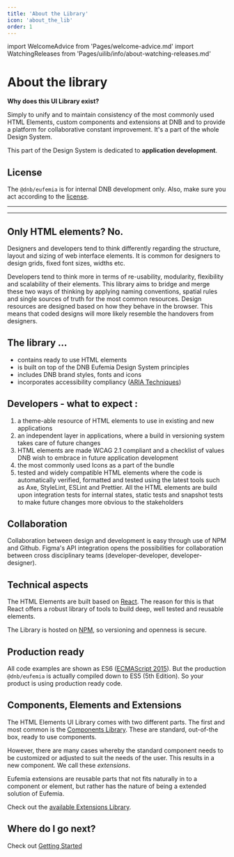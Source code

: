 ```yaml
---
title: 'About the Library'
icon: 'about_the_lib'
order: 1
---
```


import WelcomeAdvice from 'Pages/welcome-advice.md'
import WatchingReleases from 'Pages/uilib/info/about-watching-releases.md'

# About the library

**Why does this UI Library exist?**

Simply to unify and to maintain consistency of the most commonly used HTML Elements, custom components and extensions at DNB and to provide a platform for collaborative constant improvement. It's a part of the whole Design System.

This part of the Design System is dedicated to **application development**.

## License

The `@dnb/eufemia` is for internal DNB development only. Also, make sure you act according to the [license](/license).

---

<WatchingReleases />

---

## Only HTML elements? No.

Designers and developers tend to think differently regarding the structure, layout and sizing of web interface elements. It is common for designers to design grids, fixed font sizes, widths etc.

Developers tend to think more in terms of re-usability, modularity, flexibility and scalability of their elements.
This library aims to bridge and merge these two ways of thinking by applying naming conventions, spatial rules and single sources of truth for the most common resources. Design resources are designed based on how they behave in the browser. This means that coded designs will more likely resemble the handovers from designers.

## The library ...

- contains ready to use HTML elements
- is built on top of the DNB Eufemia Design System principles
- includes DNB brand styles, fonts and icons
- incorporates accessibility compliancy ([ARIA Techniques](https://www.w3.org/TR/WCAG20-TECHS/aria))

## Developers - what to expect :

1. a theme-able resource of HTML elements to use in existing and new applications
1. an independent layer in applications, where a build in versioning system takes care of future changes
1. HTML elements are made WCAG 2.1 compliant and a checklist of values DNB wish to embrace in future application development
1. the most commonly used Icons as a part of the bundle
1. tested and widely compatible HTML elements where the code is automatically verified, formatted and tested using the latest tools such as Axe, StyleLint, ESLint and Prettier. All the HTML elements are build upon integration tests for internal states, static tests and snapshot tests to make future changes more obvious to the stakeholders

## Collaboration

Collaboration between design and development is easy through use of NPM and Github. Figma's API integration opens the possibilities for collaboration between cross disciplinary teams (developer-developer, developer-designer).

## Technical aspects

The HTML Elements are built based on [React](https://reactjs.org/).
The reason for this is that React offers a robust library of tools to build deep, well tested and reusable elements.

The Library is hosted on [NPM](https://www.npmjs.com/package/@dnb/eufemia), so versioning and openness is secure.

## Production ready

All code examples are shown as ES6 ([ECMAScript 2015](https://en.wikipedia.org/wiki/ECMAScript)). But the production `@dnb/eufemia` is actually compiled down to ES5 (5th Edition). So your product is using production ready code.

## Components, Elements and Extensions

The HTML Elements UI Library comes with two different parts. The first and most common is the [Components Library](/uilib/components/).
These are standard, out-of-the box, ready to use components.

However, there are many cases whereby the standard component needs to be customized or adjusted to suit the needs of the user. This results in a new component. We call these _extensions_.

Eufemia extensions are reusable parts that not fits naturally in to a component or element, but rather has the nature of being a extended solution of Eufemia.

Check out the [available Extensions Library](/uilib/extensions/).

## Where do I go next?

Check out [Getting Started](/uilib/getting-started/)
